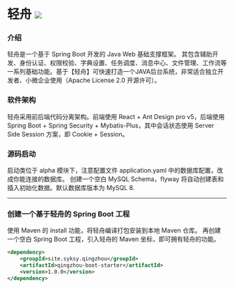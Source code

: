 # 轻舟 ![](https://img.shields.io/badge/license-Apache%202-blue)


### 介绍
轻舟是一个基于 Spring Boot 开发的 Java Web 基础支撑框架。
其包含辅助开发、身份认证、权限校验、字典设置、任务调度、消息中心、文件管理、工作流等一系列基础功能。基于【轻舟】可快速打造一个JAVA后台系统，非常适合独立开发者、小微企业使用（Apache License 2.0 开源许可）。  

### 软件架构
轻舟采用前后端代码分离架构。前端使用 React + Ant Design pro v5，后端使用 Spring Boot + Spring Security + Mybatis-Plus，其中会话状态使用 Server Side Session 方案，即 Cookie + Session。

### 源码启动

启动类位于 alpha 模块下，注意配置文件 application.yaml 中的数据库配置，改成你能连接的数据库。
创建一个空白 MySQL Schema，flyway 将自动创建表和插入初始化数据。默认数据库版本为 MySQL 8. 

-----------

### 创建一个基于轻舟的 Spring Boot 工程
使用 Maven 的 install 功能，将轻舟编译打包安装到本地 Maven 仓库。
再创建一个空白 Spring Boot 工程，引入轻舟的 Maven 坐标，即可拥有轻舟的功能。

```xml
<dependency>
    <groupId>site.syksy.qingzhou</groupId>
    <artifactId>qingzhou-boot-starter</artifactId>
    <version>1.0.0</version>
</dependency>
```

